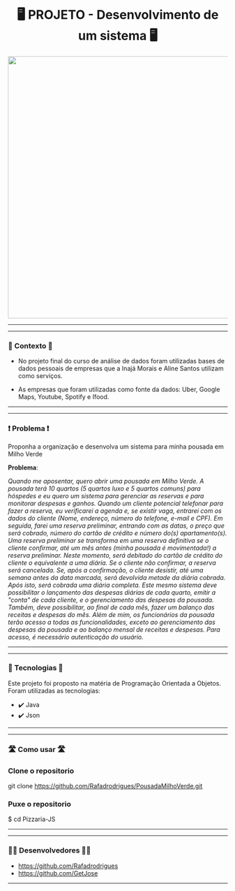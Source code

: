 <h1 align="center">🖥️ PROJETO - Desenvolvimento de um sistema 🖥️</h1>

<div align="center">
<img src="https://user-images.githubusercontent.com/104935995/256580887-74d92fcd-1787-4b5e-8dac-f4d9c06f0df4.png" width="600px"/>

</div>

--------
 -------
### 🎯 Contexto 🎯
* No projeto final do curso de análise de dados foram utilizadas bases de dados pessoais de empresas que a Inajá Morais e Aline Santos utilizam como serviços.

* As empresas que foram utilizadas como fonte da dados: Uber, Google Maps, Youtube, Spotify e Ifood.

--------
-------
### ❗ Problema ❗
 Proponha a organização e desenvolva um sistema para minha pousada em Milho Verde
 
<b>Problema</b>:

<i>Quando me aposentar, quero abrir uma pousada em Milho Verde. A pousada terá 10 quartos (5 quartos luxo e 5 quartos comuns) para hóspedes e eu quero um sistema para gerenciar as reservas e para monitorar despesas e ganhos. Quando um cliente potencial telefonar para fazer a reserva, eu verificarei a agenda e, se existir vaga, entrarei com os dados do cliente (Nome, endereço, número do telefone, e-mail e CPF). Em seguida, farei uma reserva preliminar, entrando com as datas, o preço que será cobrado, número do cartão de crédito e número do(s) apartamento(s).  Uma reserva preliminar se transforma em uma reserva definitiva se o cliente confirmar, até um mês antes (minha pousada é movimentada!) a reserva preliminar. Neste momento, será debitado do cartão de crédito do cliente o equivalente a uma diária. Se o cliente não confirmar, a reserva será cancelada. Se, após a confirmação, o cliente desistir, até uma semana antes da data marcada, será devolvida metade da diária cobrada. Após isto, será cobrada uma diária completa. Este mesmo sistema deve possibilitar o lançamento das despesas diárias de cada quarto, emitir a "conta" de cada cliente, e o gerenciamento das despesas da pousada. Também, deve possibilitar, ao final de cada mês, fazer um balanço das receitas e despesas do mês. Além de mim, os funcionários da pousada terão acesso a todas as funcionalidades, exceto ao gerenciamento das despesas da pousada e ao balanço mensal de receitas e despesas. Para acesso, é necessário autenticação do usuário.</i>

--------
-------
 ### 🚀 Tecnologias 🚀
Este projeto foi proposto na matéria de Programação Orientada a Objetos. Foram utilizadas as tecnologias:
* ✔️ Java
* ✔️ Json
--------
-------
 ### 🛣 Como usar 🛣
 ### Clone o repositorio
git clone https://github.com/Rafadrodrigues/PousadaMilhoVerde.git

 ### Puxe o repositorio 
$ cd Pizzaria-JS

--------

-------
 ### 👨‍💻 Desenvolvedores 👨‍💻
* <a>https://github.com/Rafadrodrigues</a>
* <a>https://github.com/GetJose</a>

--------
